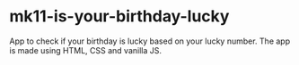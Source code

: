 # mk11-is-your-birthday-lucky
 App to check if your birthday is lucky based on your lucky number.
 The app is made using HTML, CSS and vanilla JS.
